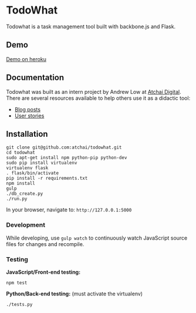 # TodoWhat
Todowhat is a task management tool built with backbone.js and Flask.

## Demo
[Demo on heroku](http://todowhat.heroku.com)

## Documentation
Todowhat was built as an intern project by Andrew Low at [Atchai Digital](http://www.atchai.com). There are several resources available to help others use it as a didactic tool:

* [Blog posts](#)
* [User stories](https://github.com/atchai/todowhat/wiki/User-Stories)

## Installation
```
git clone git@github.com:atchai/todowhat.git
cd todowhat
sudo apt-get install npm python-pip python-dev
sudo pip install virtualenv
virtualenv flask
. flask/bin/activate
pip install -r requirements.txt
npm install
gulp
./db_create.py
./run.py
```

In your browser, navigate to:
``` http://127.0.0.1:5000 ```

### Development
While developing, use ```gulp watch``` to continuously watch JavaScript source files for changes and recompile.

### Testing
**JavaScript/Front-end testing:**
```
npm test
```
**Python/Back-end testing:**
(must activate the virtualenv)
```
./tests.py
```
